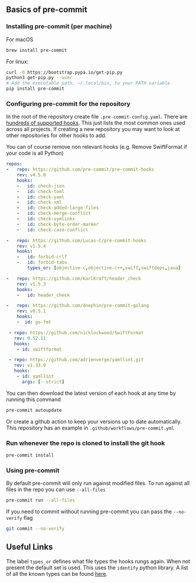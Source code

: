 
## Basics of pre-commit

### Installing pre-commit (per machine)

For macOS

```bash
brew install pre-commit
```

For linux:

```bash
curl -O https://bootstrap.pypa.io/get-pip.py
python3 get-pip.py --user
# Add the executable path, ~/.local/bin, to your PATH variable
pip install pre-commit
```
### Configuring pre-commit for the repository

In the root of the repository create file  `.pre-commit-config.yaml`.  There are [hundreds of supported hooks](https://pre-commit.com/hooks.html).  This just lists the most common ones used across all projects.  If creating a new repository you may want to look at other repositories for other hooks to add.

You can of course remove non relevant hooks (e.g. Remove SwiftFormat if your code is all Python)

```yaml
repos:
-   repo: https://github.com/pre-commit/pre-commit-hooks
    rev: v4.5.0
    hooks:
    -   id: check-json
    -   id: check-toml
    -   id: check-yaml
    -   id: check-xml
    -   id: check-added-large-files
    -   id: check-merge-conflict
    -   id: check-symlinks
    -   id: check-byte-order-marker
    -   id: check-case-conflict

-   repo: https://github.com/Lucas-C/pre-commit-hooks
    rev: v1.5.4
    hooks:
    -   id: forbid-crlf
    -   id: forbid-tabs
        types_or: [objective-c,objective-c++,swift,swiftdeps,java]

-   repo: https://github.com/KarlKraft/header_check
    rev: v1.5.3
    hooks:
    -   id: header_check

-   repo: https://github.com/dnephin/pre-commit-golang
    rev: v0.5.1
    hooks:
    -  id: go-fmt

 - repo: https://github.com/nicklockwood/SwiftFormat
   rev: 0.52.11
   hooks:
    - id: swiftformat

 - repo: https://github.com/adrienverge/yamllint.git
   rev: v1.33.0
   hooks:
    - id: yamllint
      args: [--strict]

```

You can then download the latest version of each hook at any time by running this command

```bash
pre-commit autoupdate
```

Or create a github action to keep your versions up to date automatically.  This repository has an example in ``.github/workflows/pre-commit.yml``

### Run whenever the repo is cloned to install the git hook
```bash
pre-commit install
```

### Using pre-commit
By default pre-commit will only run against modified files.  To run against all files in the repo you can use ``--all-files``

```bash
pre-commit run --all-files
```

If you need to commit without running pre-commit you can pass the `--no-verify` flag

```bash
git commit --no-verify
```

## Useful Links

The label `types_or` defines what file types the hooks rungs again.  When not present the default set is used. This uses the `identify` python library.  A list of all the known types can be found [here](https://github.com/pre-commit/identify/blob/main/identify/extensions.py).

